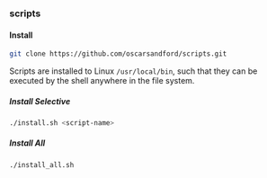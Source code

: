 ### scripts

#### Install
```sh
git clone https://github.com/oscarsandford/scripts.git
```
Scripts are installed to Linux `/usr/local/bin`, such that they can be executed by the shell anywhere in the file system.
##### Install Selective
```sh
./install.sh <script-name>
```
##### Install All
```sh
./install_all.sh
```